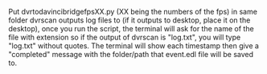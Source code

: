 Put dvrtodavincibridgefpsXX.py (XX being the numbers of the fps) in same folder dvrscan outputs log files to (if it outputs to desktop, place it on the desktop), once you run the script, the terminal will ask for the name of the file with extension so if the output of dvrscan is "log.txt", you will type "log.txt" without quotes. The terminal will show each timestamp then give a "completed" message with the folder/path that event.edl file will be saved to.
